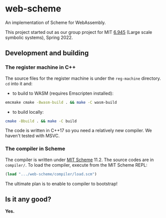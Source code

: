 # web-scheme
An implementation of Scheme for WebAssembly.

This project started out as our group project for MIT [6.945](https://groups.csail.mit.edu/mac/users/gjs/6.945/) (Large scale symbolic systems), Spring 2022.

## Development and building

### The register machine in C++

The source files for the register machine is under the `reg-machine` directory. `cd` into it and:
* to build to WASM (requires Emscripten installed): 
```bash
emcmake cmake -Bwasm-build . && make -C wasm-build
```
* to build locally: 
```bash
cmake -Bbuild . && make -C build
```

The code is written in C++17 so you need a relatively new compiler. We haven't tested with MSVC. 

### The compiler in Scheme

The compiler is written under [MIT Scheme](https://www.gnu.org/software/mit-scheme/) 11.2. The source codes are in `compiler/`. To load the compiler, execute from the MIT Scheme REPL:

```scheme
(load ".../web-scheme/compiler/load.scm")
```

The ultimate plan is to enable to compiler to bootstrap!

## Is it any good?

**Yes.**